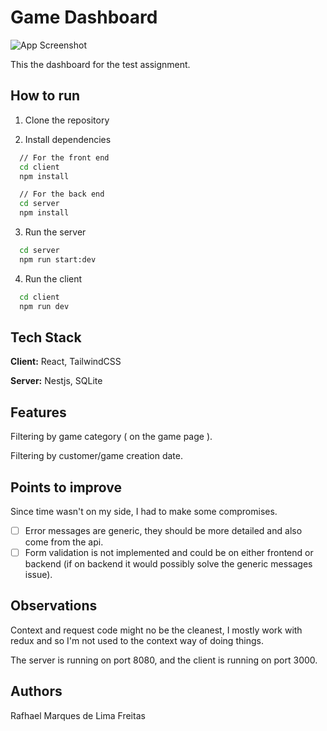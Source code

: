 # Game Dashboard

![App Screenshot](https://i.imgur.com/z4S7Jn9.png)

This the dashboard for the test assignment.

## How to run

1. Clone the repository

2. Install dependencies

```bash
  // For the front end
  cd client
  npm install
```

```bash
  // For the back end
  cd server
  npm install
```

3. Run the server

```bash
  cd server
  npm run start:dev
```

4. Run the client

```bash
  cd client
  npm run dev
```

## Tech Stack

**Client:** React, TailwindCSS

**Server:** Nestjs, SQLite

## Features
Filtering by game category ( on the game page ).

Filtering by customer/game creation date.

## Points to improve 
Since time wasn't on my side, I had to make some compromises.

- [ ] Error messages are generic, they should be more detailed and also come from the api.
- [ ] Form validation is not implemented and could be on either frontend or backend (if on backend it would possibly solve the generic messages issue).

## Observations

Context and request code might no be the cleanest, I mostly work with
redux and so I'm not used to the context way of doing things.

The server is running on port 8080, and
the client is running on port 3000.

## Authors
Rafhael Marques de Lima Freitas